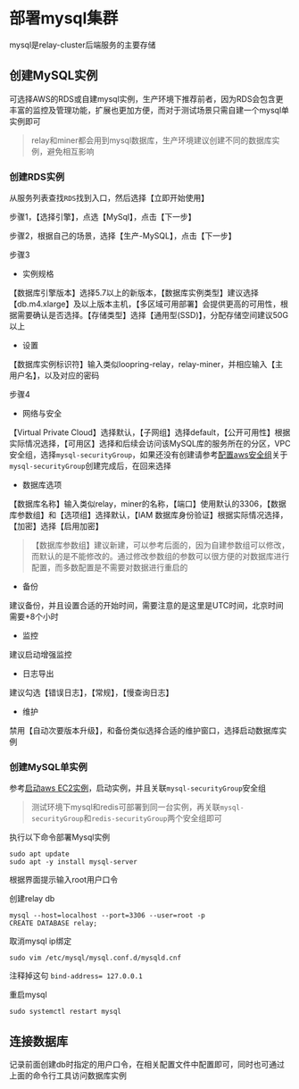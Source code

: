 # 部署mysql集群

mysql是relay-cluster后端服务的主要存储

## 创建MySQL实例
可选择AWS的RDS或自建mysql实例，生产环境下推荐前者，因为RDS会包含更丰富的监控及管理功能，扩展也更加方便，而对于测试场景只需自建一个mysql单实例即可

> relay和miner都会用到mysql数据库，生产环境建议创建不同的数据库实例，避免相互影响

### 创建RDS实例
从服务列表查找`RDS`找到入口，然后选择【立即开始使用】

步骤1，【选择引擎】，点选【MySql】，点击【下一步】

步骤2，根据自己的场景，选择【生产-MySQL】，点击【下一步】

步骤3
* 实例规格

【数据库引擎版本】选择5.7以上的新版本，【数据库实例类型】建议选择【db.m4.xlarge】及以上版本主机，【多区域可用部署】会提供更高的可用性，根据需要确认是否选择。【存储类型】选择【通用型(SSD)】，分配存储空间建议50G以上

* 设置

【数据库实例标识符】输入类似loopring-relay，relay-miner，并相应输入【主用户名】，以及对应的密码

步骤4
* 网络与安全

【Virtual Private Cloud】选择默认，【子网组】选择default，【公开可用性】根据实际情况选择，【可用区】选择和后续会访问该MySQL库的服务所在的分区，VPC安全组，选择`mysql-securityGroup`，如果还没有创建请参考[配置aws安全组](security_group_cn.md)关于`mysql-securityGroup`创建完成后，在回来选择

* 数据库选项

【数据库名称】输入类似relay，miner的名称，【端口】使用默认的3306，【数据库参数组】和【选项组】选择默认，【IAM 数据库身份验证】根据实际情况选择，【加密】选择【启用加密】
> 【数据库参数组】建议新建，可以参考后面的，因为自建参数组可以修改，而默认的是不能修改的。通过修改参数组的参数可以很方便的对数据库进行配置，而多数配置是不需要对数据进行重启的

* 备份

建议备份，并且设置合适的开始时间，需要注意的是这里是UTC时间，北京时间需要+8个小时

* 监控

建议启动增强监控

* 日志导出

建议勾选【错误日志】，【常规】，【慢查询日志】

* 维护

禁用【自动次要版本升级】，和备份类似选择合适的维护窗口，选择启动数据库实例

### 创建MySQL单实例
参考[启动aws EC2实例](new_ec2_cn.md)，启动实例，并且关联`mysql-securityGroup`安全组

> 测试环境下mysql和redis可部署到同一台实例，再关联`mysql-securityGroup`和`redis-securityGroup`两个安全组即可


执行以下命令部署Mysql实例
```
sudo apt update
sudo apt -y install mysql-server
```
根据界面提示输入root用户口令

创建relay db
```
mysql --host=localhost --port=3306 --user=root -p
CREATE DATABASE relay;
```

取消mysql ip绑定

`sudo vim /etc/mysql/mysql.conf.d/mysqld.cnf`

注释掉这句 `bind-address= 127.0.0.1`

重启mysql

`sudo systemctl restart mysql`

## 连接数据库

记录前面创建db时指定的用户口令，在相关配置文件中配置即可，同时也可通过上面的命令行工具访问数据库实例
